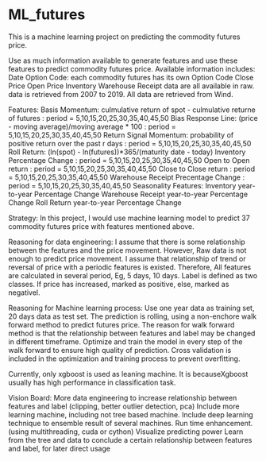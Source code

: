 # ML_futures

This is a machine learning project on predicting the commodity futures price.

Use as much information available to generate features and use these features to predict commodity futures price.
Available information includes:
  Date
  Option Code: each commodity futures has its own Option Code
  Close Price
  Open Price
  Inventory
  Warehouse Receipt
data are all available in raw. data is retrieved from 2007 to 2019. All data are retrieved from Wind.


Features:
  Basis Momentum: culmulative return of spot - culmulative returne of futures : period = 5,10,15,20,25,30,35,40,45,50
  Bias Response Line: (price - moving average)/moving average * 100 : period = 5,10,15,20,25,30,35,40,45,50
  Return Signal Momentum: probability of positive return over the past r days : period = 5,10,15,20,25,30,35,40,45,50
  Roll Return: (ln(spot) - ln(futures))*365/(maturity date - today)
  Inventory Percentage Change : period = 5,10,15,20,25,30,35,40,45,50
  Open to Open return : period = 5,10,15,20,25,30,35,40,45,50
  Close to Close return : period = 5,10,15,20,25,30,35,40,45,50
  Warehouse Receipt Precentage Change : period = 5,10,15,20,25,30,35,40,45,50
  Seasonality Features:
      Inventory year-to-year Percentage Change
      Warehouse Receipt year-to-year Percentage Change
      Roll Return year-to-year Percentage Change


Strategy:
  In this project, I would use machine learning model to predict 37 commodity futures price with features mentioned above.
  
  Reasoning for data engineering: 
  I assume that there is some relationship between the features and the price movement. 
  However, Raw data is not enough to predict price movement. I assume that relationship of trend or reversal of price with a 
  periodic features is existed. Therefore, All features are calculated in several period, Eg, 5 days, 10 days. 
  Label is defined as two classes. If price has increased, marked as positive, else, marked as negativel.
  
  Reasoning for Machine learning process: 
  Use one year data as training set, 20 days data as test set. The prediction is rolling, 
  using a non-enchore walk forward method to predict futures price.
  The reason for walk forward method is that the relationship between features and label may be changed in different timeframe.
  Optimize and train the model in every step of the walk forward to ensure high quality of prediction. Cross validation is included
  in the optimization and training process to prevent overfitting.
  
  Currently, only xgboost is used as leaning machine. It is becauseXgboost usually has high performance in classification task. 
 
 
Vision Board:
  More data engineering to increase relationship between features and label (clipping, better outlier detection, pca)
  Include more learning machine, including not tree based machine.
  Include deep learning technique to ensemble result of several machines.
  Run time enhancement. (using multithreading, cuda or cython)
  Visualize predicting power
  Learn from the tree and data to conclude a certain relationship between features and label, for later direct usage
